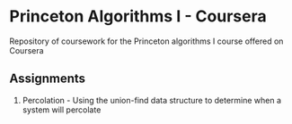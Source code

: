 # Princeton Algorithms I - Coursera
Repository of coursework for the Princeton algorithms I course offered on Coursera

## Assignments
1. Percolation - Using the union-find data structure to determine when a system will percolate
